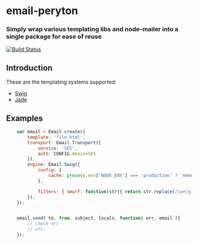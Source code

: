 email-peryton
=============
### Simply wrap various templating libs and node-mailer into a single package for ease of reuse

[![Build Status](https://drone.io/github.com/mvhenten/peryton/status.png)](https://drone.io/github.com/mvhenten/peryton/latest)

Introduction
------------

These are the templating systems supported: 

- [Swig](https://github.com/paularmstrong/swig)
- [Jade](https://github.com/visionmedia/jade)

Examples
--------

```javascript
    var email = Email.create({
        template: 'file.html',
        transport: Email.Transport({
            service: 'SES',
            auth: CONFIG.AmazonSES
        }),
        engine: Email.Swig({
            config: {
                cache: process.env['NODE_ENV'] === 'production' ? 'memory' : false,
            },

            filters: { smurf: function(str){ return str.replace(/\w+/g,'smurf') } }
        }),
    });


    email.send( to, from, subject, locals, function( err, email ){
        // check err
        // etc.
    });
```
